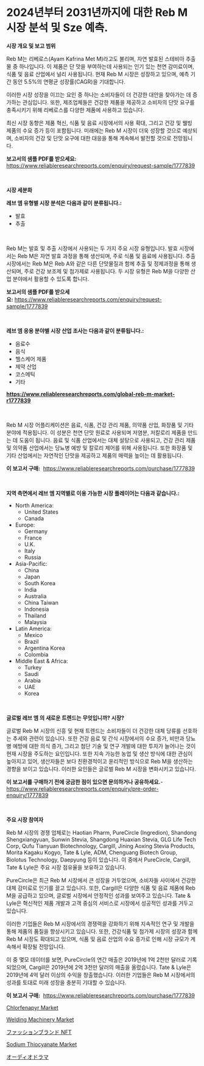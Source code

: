 <p><h1>2024년부터 2031년까지에 대한 Reb M 시장 분석 및 Sze 예측.</h1></p><p><strong>시장 개요 및 보고 범위</strong></p>
<p><p>Reb M는 리베로스(Ayam Kafrina Met  M)라고도 불리며, 자연 발효된 스테비아 추출물 중 하나입니다. 이 제품은 단 맛을 부여하는데 사용되는 인기 있는 천연 감미료이며, 식품 및 음료 산업에서 널리 사용됩니다. 현재 Reb M 시장은 성장하고 있으며, 예측 기간 동안 5.5%의 연평균 성장률(CAGR)을 기대합니다. </p><p>이러한 시장 성장을 이끄는 요인 중 하나는 소비자들이 더 건강한 대안을 찾아가는 데 증가하는 관심입니다. 또한, 제조업체들은 건강한 제품을 제공하고 소비자의 단맛 요구를 충족시키기 위해 리베로스를 다양한 제품에 사용하고 있습니다.</p><p>최신 시장 동향은 제품 혁신, 식품 및 음료 시장에서의 사용 확대, 그리고 건강 및 웰빙 제품의 수요 증가 등이 포함됩니다. 미래에는 Reb M 시장이 더욱 성장할 것으로 예상되며, 소비자의 건강 및 단맛 요구에 대한 대응을 통해 계속해서 발전할 것으로 전망됩니다.</p></p>
<p><strong>보고서의 샘플 PDF를 받으세요:</strong> <a href="https://www.reliableresearchreports.com/enquiry/request-sample/1777839">https://www.reliableresearchreports.com/enquiry/request-sample/1777839</a></p>
<p>&nbsp;</p>
<p><strong>시장 세분화</strong></p>
<p><strong>레브 엠 유형별 시장 분석은 다음과 같이 분류됩니다.:</strong></p>
<p><ul><li>발효</li><li>추출</li></ul></p>
<p>&nbsp;</p>
<p><p>Reb M는 발효 및 추출 시장에서 사용되는 두 가지 주요 시장 유형입니다. 발효 시장에서는 Reb M은 자연 발효 과정을 통해 생산되며, 주로 식품 및 음료에 사용됩니다. 추출 시장에서는 Reb M은 Reb A와 같은 다른 단맛물질과 함께 추출 및 정제과정을 통해 생산되며, 주로 건강 보조제 및 첨가제로 사용됩니다. 두 시장 유형은 Reb M을 다양한 산업 분야에서 활용할 수 있도록 합니다.</p></p>
<p><strong>보고서의 샘플 PDF를 받으세요:</strong>&nbsp;<a href="https://www.reliableresearchreports.com/enquiry/request-sample/1777839">https://www.reliableresearchreports.com/enquiry/request-sample/1777839</a></p>
<p>&nbsp;</p>
<p><strong> 레브 엠 응용 분야별 시장 산업 조사는 다음과 같이 분류됩니다.:</strong></p>
<p><ul><li>음료수</li><li>음식</li><li>헬스케어 제품</li><li>제약 산업</li><li>코스메틱</li><li>기타</li></ul></p>
<p><strong><a href="https://www.reliableresearchreports.com/global-reb-m-market-r1777839">https://www.reliableresearchreports.com/global-reb-m-market-r1777839</a></strong></p>
<p>&nbsp;</p>
<p><p>Reb M 시장 어플리케이션은 음료, 식품, 건강 관리 제품, 의약품 산업, 화장품 및 기타 분야에 적용됩니다. 이 성분은 천연 단맛 원료로 사용되며 저염분, 저칼로리 제품을 만드는 데 도움이 됩니다. 음료 및 식품 산업에서는 대체 설탕으로 사용되고, 건강 관리 제품 및 의약품 산업에서는 당뇨병 예방 및 칼로리 제어를 위해 사용됩니다. 또한 화장품 및 기타 산업에서는 자연적인 단맛을 제공하고 제품의 매력을 높이는 데 활용됩니다.</p></p>
<p><strong>이 보고서 구매:</strong>&nbsp; <a href="https://www.reliableresearchreports.com/purchase/1777839">https://www.reliableresearchreports.com/purchase/1777839</a></p>
<p>&nbsp;</p>
<p><strong>지역 측면에서 레브 엠 지역별로 이용 가능한 시장 플레이어는 다음과 같습니다.:</strong></p>
<p><ul>
    <li>
        North America:
        <ul>
            <li>United States</li>
            <li>Canada</li>
        </ul>
    </li>
    <li>
        Europe:
        <ul>
            <li>Germany</li>
            <li>France</li>
            <li>U.K.</li>
            <li>Italy</li>
            <li>Russia</li>
        </ul>
    </li>
    <li>
        Asia-Pacific:
        <ul>
            <li>China</li>
            <li>Japan</li>
            <li>South Korea</li>
            <li>India</li>
            <li>Australia</li>
            <li>China Taiwan</li>
            <li>Indonesia</li>
            <li>Thailand</li>
            <li>Malaysia</li>
        </ul>
    </li>
    <li>
        Latin America:
        <ul>
            <li>Mexico</li>
            <li>Brazil</li>
            <li>Argentina Korea</li>
            <li>Colombia</li>
        </ul>
    </li>
    <li>
        Middle East & Africa:
        <ul>
            <li>Turkey</li>
            <li>Saudi</li>
            <li>Arabia</li>
            <li>UAE</li>
            <li>Korea</li>
        </ul>
    </li>
    </ul></p>
<p>&nbsp;</p>
<p><strong>글로벌 레브 엠 의 새로운 트렌드는 무엇입니까? 시장?</strong></p>
<p><p>글로벌 Reb M 시장의 신흥 및 현재 트렌드는 소비자들이 더 건강한 대체 당류를 선호하는 추세와 관련이 있습니다. 또한 건강 음료 및 간식 시장에서의 수요 증가, 비만과 당뇨병 예방에 대한 의식 증가, 그리고 첨단 기술 및 연구 개발에 대한 투자가 늘어나는 것이 현재 시장을 주도하는 요인입니다. 또한 지속 가능한 농업 및 생산 방식에 대한 관심이 높아지고 있어, 생산자들은 보다 친환경적이고 윤리적인 방식으로 Reb M을 생산하는 경향을 보이고 있습니다. 이러한 요인들은 글로벌 Reb M 시장을 변화시키고 있습니다.</p></p>
<p><strong>이 보고서를 구매하기 전에 궁금한 점이 있으면 문의하거나 공유하세요.</strong>- <a href="https://www.reliableresearchreports.com/enquiry/pre-order-enquiry/1777839">https://www.reliableresearchreports.com/enquiry/pre-order-enquiry/1777839</a></p>
<p>&nbsp;</p>
<p><strong>주요 시장 참여자</strong></p>
<p><p>Reb M 시장의 경쟁 업체로는 Haotian Pharm, PureCircle (Ingredion), Shandong Shengxiangyuan, Sunwin Stevia, Shangdong Huaxian Stevia, GLG Life Tech Corp, Qufu Tianyuan Biotechnology, Cargill, Jining Aoxing Stevia Products, Morita Kagaku Kogyo, Tate & Lyle, ADM, Chenguang Biotech Group, Biolotus Technology, Daepyung 등이 있습니다. 이 중에서 PureCircle, Cargill, Tate & Lyle은 주요 시장 점유율을 보유하고 있습니다.</p><p>PureCircle은 최근 Reb M 시장에서 큰 성장을 거두었으며, 소비자들 사이에서 건강한 대체 감미료로 인기를 끌고 있습니다. 또한, Cargill은 다양한 식품 및 음료 제품에 Reb M을 공급하고 있으며, 글로벌 시장에서 안정적인 성과를 보여주고 있습니다. Tate & Lyle은 혁신적인 제품 개발과 고객 중심의 서비스로 시장에서 성공적인 성과를 거두고 있습니다.</p><p>이러한 기업들은 Reb M 시장에서의 경쟁력을 강화하기 위해 지속적인 연구 및 개발을 통해 제품의 품질을 향상시키고 있습니다. 또한, 건강식품 및 첨가제 시장의 성장과 함께 Reb M 시장도 확대되고 있으며, 식품 및 음료 산업의 수요 증가로 인해 시장 규모가 계속해서 확장될 전망입니다.</p><p>이 중 몇모 데이터를 보면, PureCircle의 연간 매출은 2019년에 1억 2천만 달러로 기록되었으며, Cargill은 2019년에 2억 3천만 달러의 매출을 올렸습니다. Tate & Lyle은 2019년에 4억 달러 이상의 수익을 창출했습니다. 이러한 기업들은 Reb M 시장에서의 성과를 토대로 미래 성장을 충분히 기대할 수 있습니다.</p></p>
<p><strong>이 보고서 구매:</strong>&nbsp;&nbsp;<a href="https://www.reliableresearchreports.com/purchase/1777839">https://www.reliableresearchreports.com/purchase/1777839</a></p>
<p><p><a href="https://issuu.com/reportprime-2/docs/chlorfenapyr-market-size-2030.pptx">Chlorfenapyr Market</a></p><p><a href="https://github.com/provorikovar/Market-Research-Report-List-4/blob/main/welding-machinery-market.md">Welding Machinery Market</a></p><p><a href="https://github.com/ReganWisoky2023/Market-Research-Report-List-1/blob/main/437104028715.md">ファッションブランド NFT</a></p><p><a href="https://issuu.com/reportprime-2/docs/sodium-thiocyanate-market-size-2030.pptx">Sodium Thiocyanate Market</a></p><p><a href="https://github.com/cbigkbh02719/Market-Research-Report-List-1/blob/main/397451228714.md">オーディオドラマ</a></p></p>